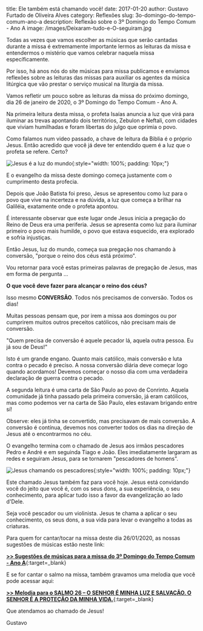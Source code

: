 title: Ele também está chamando você!
date: 2017-01-20
author: Gustavo Furtado de Oliveira Alves
category: Reflexões
slug: 3o-domingo-do-tempo-comum-ano-a
description: Reflexão sobre o 3º Domingo do Tempo Comum - Ano A
image: /images/Deixaram-tudo-e-O-seguiram.jpg

Todas as vezes que vamos escolher as músicas que serão cantadas durante a missa
é extremamente importante lermos as leituras da missa e entendermos o mistério que vamos celebrar naquela missa específicamente.

Por isso, há anos nós do site músicas para missa publicamos
e enviamos reflexões sobre as leituras das missas para auxiliar
os agentes da música litúrgica que vão prestar o serviço musical
na liturgia da missa.

Vamos refletir um pouco sobre as leituras da missa do próximo domingo, dia 26 de janeiro de 2020, o 3º Domingo do Tempo Comum - Ano A.

Na primeira leitura desta missa, o profeta Isaías anuncia a luz que virá para iluminar as trevas apontando dois territórios, Zebulon e Neftali, com cidades que viviam humilhadas
e foram libertas do julgo que oprimia o povo.

Como falamos num video passado, a chave de leitura da Biblia é o próprio Jesus.
Então acredido que você já deve ter entendido quem é a luz que o profeta se refere. Certo?

![Jesus é a luz do mundo](/images/jesus-luz-do-mundo.jpg){:style="width: 100%; padding: 10px;"}

E o evangelho da missa deste domingo começa justamente com o cumprimento desta profecia.

Depois que João Batista foi preso, Jesus se apresentou como luz para o povo que vive
na incerteza e na dúvida, a luz que começa a brilhar na Galiléia, exatamente onde o profeta apontou.

É interessante observar que este lugar onde Jesus inicia a pregação do Reino de Deus
era uma periferia. Jesus se apresenta como luz para iluminar primeiro o povo mais humilde,
o povo que estava esquecido, era explorado e sofria injustiças.

Então Jesus, luz do mundo, começa sua pregação nos chamando à conversão, 
"porque o reino dos céus está próximo".

Vou retornar para você estas primeiras palavras de pregação de Jesus, mas em forma de pergunta ...

**O que você deve fazer para alcançar o reino dos céus?**

Isso mesmo **CONVERSÃO**. Todos nós precisamos de conversão. Todos os dias!

Muitas pessoas pensam que, por irem a missa aos domingos ou por cumprirem muitos outros preceitos católicos, não precisam mais de conversão.

"Quem precisa de conversão é aquele pecador lá, aquela outra pessoa. Eu já sou de Deus!"

Isto é um grande engano. Quanto mais católico, mais conversão e luta contra o pecado é preciso. A nossa conversão diária deve começar logo quando acordamos!
Devemos começar o nosso dia com uma verdadeira declaração de guerra contra o pecado.

A segunda leitura é uma carta de São Paulo ao povo de Conrinto.
Aquela comunidade já tinha passado pela primeira conversão, já eram católicos,
mas como podemos ver na carta de São Paulo, eles estavam brigando entre sí!

Observe: eles já tinha se convertido, mas precisavam de mais conversão.
A conversão é contínua, devemos nos converter todos os dias na direção de Jesus até o encontrarmos no céu.

O evangelho termina com o chamado de Jesus aos irmãos pescadores Pedro e André
e em seguinda Tiago e João.
Eles imediatamente largaram as redes e seguiram Jesus, para se tornarem "pescadores de homens".

![Jesus chamando os pescadores](/images/Deixaram-tudo-e-O-seguiram.jpg){:style="width: 100%; padding: 10px;"}

Este chamado Jesus também faz para você hoje.
Jesus está convidando você do jeito que você é, com os seus dons, a sua experiência, o seu conhecimento, para aplicar tudo isso a favor da evangelização ao lado d'Dele.

Seja você pescador ou um violinista. Jesus te chama a aplicar o seu conhecimento, os seus dons, a sua vida para levar o evangelho a todas as criaturas.

Para quem for cantar/tocar na missa deste dia 26/01/2020, as nossas sugestões de músicas estão neste link:

[**>> Sugestões de músicas para a missa do 3º Domingo do Tempo Comum - Ano A**](https://musicasparamissa.com.br/sugestoes-para/3o-domingo-do-tempo-comum-ano-a/){:target=\_blank}

E se for cantar o salmo na missa, também gravamos uma melodia que você pode acessar aqui:

[**>> Melodia para o SALMO 26 – O SENHOR É MINHA LUZ E SALVAÇÃO. O SENHOR É A PROTEÇÃO DA MINHA VIDA.**](https://musicasparamissa.com.br/musica/salmo-26-o-senhor-e-minha-luz-e-salvacao-o-senhor-e-a-protecao-da-minha-vida/){:target=\_blank}

Que atendamos ao chamado de Jesus!

Gustavo